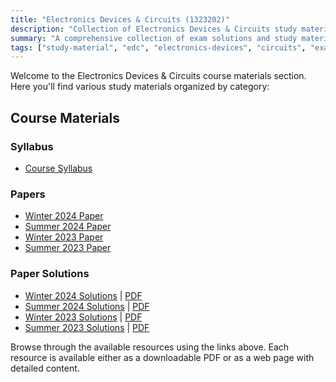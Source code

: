 ```yaml
---
title: "Electronics Devices & Circuits (1323202)"
description: "Collection of Electronics Devices & Circuits study materials and exam solutions"
summary: "A comprehensive collection of exam solutions and study materials for the Electronics Devices & Circuits (EDC) course"
tags: ["study-material", "edc", "electronics-devices", "circuits", "exam-solutions", "1323202"]
---
```


Welcome to the Electronics Devices & Circuits course materials section. Here you'll find various study materials organized by category:

## Course Materials

### Syllabus

- [Course Syllabus](/resources/study-materials/32-ict/sem-2/1323202-edc/1323202.pdf)

### Papers

- [Winter 2024 Paper](/resources/study-materials/32-ict/sem-2/1323202-edc/1323202-Winter-2024.pdf)
- [Summer 2024 Paper](/resources/study-materials/32-ict/sem-2/1323202-edc/1323202-Summer-2024.pdf)
- [Winter 2023 Paper](/resources/study-materials/32-ict/sem-2/1323202-edc/1323202-Winter-2023.pdf)
- [Summer 2023 Paper](/resources/study-materials/32-ict/sem-2/1323202-edc/1323202-Summer-2023.pdf)

### Paper Solutions

- [Winter 2024 Solutions](1323202-winter-2024-solution) | [PDF](1323202-winter-2024-solution.pdf)
- [Summer 2024 Solutions](1323202-summer-2024-solution) | [PDF](1323202-summer-2024-solution.pdf)
- [Winter 2023 Solutions](1323202-winter-2023-solution) | [PDF](1323202-winter-2023-solution.pdf)
- [Summer 2023 Solutions](1323202-summer-2023-solution) | [PDF](1323202-summer-2023-solution.pdf)

Browse through the available resources using the links above. Each resource is available either as a downloadable PDF or as a web page with detailed content.
